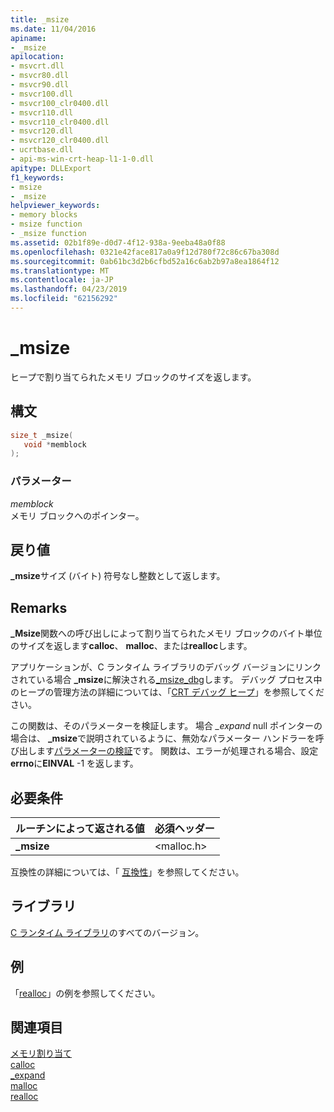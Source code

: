 ```yaml
---
title: _msize
ms.date: 11/04/2016
apiname:
- _msize
apilocation:
- msvcrt.dll
- msvcr80.dll
- msvcr90.dll
- msvcr100.dll
- msvcr100_clr0400.dll
- msvcr110.dll
- msvcr110_clr0400.dll
- msvcr120.dll
- msvcr120_clr0400.dll
- ucrtbase.dll
- api-ms-win-crt-heap-l1-1-0.dll
apitype: DLLExport
f1_keywords:
- msize
- _msize
helpviewer_keywords:
- memory blocks
- msize function
- _msize function
ms.assetid: 02b1f89e-d0d7-4f12-938a-9eeba48a0f88
ms.openlocfilehash: 0321e42face817a0a9f12d780f72c86c67ba308d
ms.sourcegitcommit: 0ab61bc3d2b6cfbd52a16c6ab2b97a8ea1864f12
ms.translationtype: MT
ms.contentlocale: ja-JP
ms.lasthandoff: 04/23/2019
ms.locfileid: "62156292"
---
```

# <a name="msize"></a>_msize

ヒープで割り当てられたメモリ ブロックのサイズを返します。

## <a name="syntax"></a>構文

```C
size_t _msize(
   void *memblock
);
```

### <a name="parameters"></a>パラメーター

*memblock*<br/>
メモリ ブロックへのポインター。

## <a name="return-value"></a>戻り値

**_msize**サイズ (バイト) 符号なし整数として返します。

## <a name="remarks"></a>Remarks

**_Msize**関数への呼び出しによって割り当てられたメモリ ブロックのバイト単位のサイズを返します**calloc**、 **malloc**、または**realloc**します。

アプリケーションが、C ランタイム ライブラリのデバッグ バージョンにリンクされている場合 **_msize**に解決される[_msize_dbg](msize-dbg.md)します。 デバッグ プロセス中のヒープの管理方法の詳細については、「[CRT デバッグ ヒープ](/visualstudio/debugger/crt-debug-heap-details)」を参照してください。

この関数は、そのパラメーターを検証します。 場合 *_expand* null ポインターの場合は、 **_msize**で説明されているように、無効なパラメーター ハンドラーを呼び出します[パラメーターの検証](../../c-runtime-library/parameter-validation.md)です。 関数は、エラーが処理される場合、設定**errno**に**EINVAL** -1 を返します。

## <a name="requirements"></a>必要条件

|ルーチンによって返される値|必須ヘッダー|
|-------------|---------------------|
|**_msize**|\<malloc.h>|

互換性の詳細については、「 [互換性](../../c-runtime-library/compatibility.md)」を参照してください。

## <a name="libraries"></a>ライブラリ

[C ランタイム ライブラリ](../../c-runtime-library/crt-library-features.md)のすべてのバージョン。

## <a name="example"></a>例

「[realloc](realloc.md)」の例を参照してください。

## <a name="see-also"></a>関連項目

[メモリ割り当て](../../c-runtime-library/memory-allocation.md)<br/>
[calloc](calloc.md)<br/>
[_expand](expand.md)<br/>
[malloc](malloc.md)<br/>
[realloc](realloc.md)<br/>
